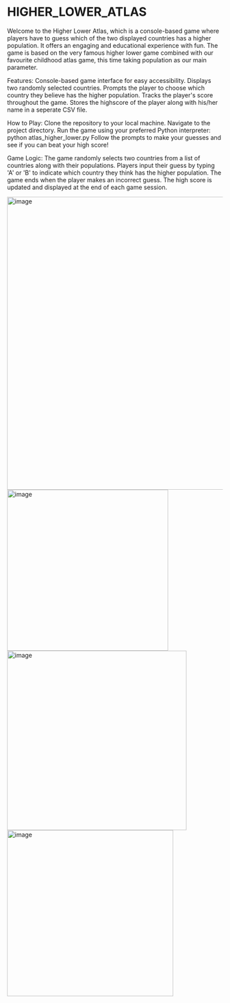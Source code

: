 # HIGHER_LOWER_ATLAS

Welcome to the Higher Lower Atlas, which is a console-based game where players have to guess which of the two displayed countries has a higher population. It offers an engaging and educational experience with fun. The game is based on the very famous higher lower game combined with our favourite childhood atlas game, this time taking population as our main parameter.

Features:
  Console-based game interface for easy accessibility.
  Displays two randomly selected countries.
  Prompts the player to choose which country they believe has the higher population.
  Tracks the player's score throughout the game.
  Stores the highscore of the player along with his/her name in a seperate CSV file.

How to Play:
  Clone the repository to your local machine.
  Navigate to the project directory.
  Run the game using your preferred Python interpreter: python atlas_higher_lower.py
  Follow the prompts to make your guesses and see if you can beat your high score!

Game Logic:
  The game randomly selects two countries from a list of countries along with their populations.
  Players input their guess by typing 'A' or 'B' to indicate which country they think has the higher population.
  The game ends when the player makes an incorrect guess.
  The high score is updated and displayed at the end of each game session.

<img width="684" alt="image" src="https://github.com/ajiteshchanna/HIGHER_LOWER_ATLAS/assets/141831972/b935f079-1d66-4e9b-bc6f-f4b2dd9d9f6f">
<img width="376" alt="image" src="https://github.com/ajiteshchanna/HIGHER_LOWER_ATLAS/assets/141831972/4bcabfe6-ccc4-4cce-9b9a-5a07b8ca42ab">
<img width="419" alt="image" src="https://github.com/ajiteshchanna/HIGHER_LOWER_ATLAS/assets/141831972/0854d934-4f96-42b6-88eb-4a1c6253b388">
<img width="388" alt="image" src="https://github.com/ajiteshchanna/HIGHER_LOWER_ATLAS/assets/141831972/154a4495-63d6-4555-805a-5cc2de59fc33">

